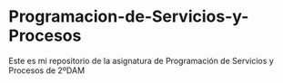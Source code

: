 # Programacion-de-Servicios-y-Procesos
Este es mi repositorio de la asignatura de Programación de Servicios y Procesos de 2ºDAM
